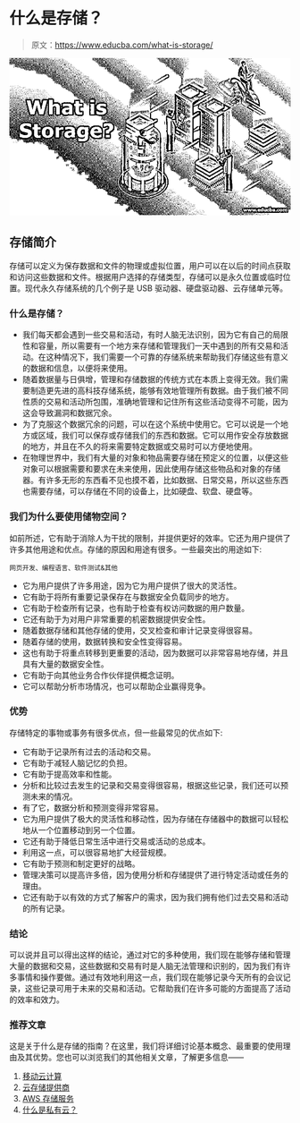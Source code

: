 # 什么是存储？

> 原文：<https://www.educba.com/what-is-storage/>

![what-is-storage](img/e0f741bc5d6eb472ed673f2dc031bb85.png)



## 存储简介

存储可以定义为保存数据和文件的物理或虚拟位置，用户可以在以后的时间点获取和访问这些数据和文件。根据用户选择的存储类型，存储可以是永久位置或临时位置。现代永久存储系统的几个例子是 USB 驱动器、硬盘驱动器、云存储单元等。

### 什么是存储？

*   我们每天都会遇到一些交易和活动，有时人脑无法识别，因为它有自己的局限性和容量，所以需要有一个地方来存储和管理我们一天中遇到的所有交易和活动。在这种情况下，我们需要一个可靠的存储系统来帮助我们存储这些有意义的数据和信息，以便将来使用。
*   随着数据量与日俱增，管理和存储数据的传统方式在本质上变得无效。我们需要制造更先进的高科技存储系统，能够有效地管理所有数据。由于我们被不同性质的交易和活动所包围，准确地管理和记住所有这些活动变得不可能，因为这会导致漏洞和数据冗余。
*   为了克服这个数据冗余的问题，可以在这个系统中使用它。它可以说是一个地方或区域，我们可以保存或存储我们的东西和数据。它可以用作安全存放数据的地方，并且在不久的将来需要特定数据或交易时可以方便地使用。
*   在物理世界中，我们有大量的对象和物品需要存储在预定义的位置，以便这些对象可以根据需要和要求在未来使用，因此使用存储这些物品和对象的存储器。有许多无形的东西看不见也摸不着，比如数据、日常交易，所以这些东西也需要存储，可以存储在不同的设备上，比如硬盘、软盘、硬盘等。

### 我们为什么要使用储物空间？

如前所述，它有助于消除人为干扰的限制，并提供更好的效率。它还为用户提供了许多其他用途和优点。存储的原因和用途有很多。一些最突出的用途如下:

<small>网页开发、编程语言、软件测试&其他</small>

*   它为用户提供了许多用途，因为它为用户提供了很大的灵活性。
*   它有助于将所有重要记录保存在与数据安全负载同步的地方。
*   它有助于检查所有记录，也有助于检查有权访问数据的用户数量。
*   它还有助于为对用户非常重要的机密数据提供安全性。
*   随着数据存储和其他存储的使用，交叉检查和审计记录变得很容易。
*   随着存储的使用，数据转换和安全性变得容易。
*   这也有助于将重点转移到更重要的活动，因为数据可以非常容易地存储，并且具有大量的数据安全性。
*   它有助于向其他业务合作伙伴提供概念证明。
*   它可以帮助分析市场情况，也可以帮助企业赢得竞争。

### 优势

存储特定的事物或事务有很多优点，但一些最常见的优点如下:

*   它有助于记录所有过去的活动和交易。
*   它有助于减轻人脑记忆的负担。
*   它有助于提高效率和性能。
*   分析和比较过去发生的记录和交易变得很容易，根据这些记录，我们还可以预测未来的情况。
*   有了它，数据分析和预测变得非常容易。
*   它为用户提供了极大的灵活性和移动性，因为存储在存储器中的数据可以轻松地从一个位置移动到另一个位置。
*   它还有助于降低日常生活中进行交易或活动的总成本。
*   利用这一点，可以很容易地扩大经营规模。
*   它有助于预测和制定更好的战略。
*   管理决策可以提高许多倍，因为使用分析和存储提供了进行特定活动或任务的理由。
*   它还有助于以有效的方式了解客户的需求，因为我们拥有他们过去交易和活动的所有记录。

### 结论

可以说并且可以得出这样的结论，通过对它的多种使用，我们现在能够存储和管理大量的数据和交易，这些数据和交易有时是人脑无法管理和识别的，因为我们有许多事情和操作要做。通过有效地利用这一点，我们现在能够记录今天所有的会议记录，这些记录可用于未来的交易和活动。它帮助我们在许多可能的方面提高了活动的效率和效力。

### 推荐文章

这是关于什么是存储的指南？在这里，我们将详细讨论基本概念、最重要的使用理由及其优势。您也可以浏览我们的其他相关文章，了解更多信息——

1.  [移动云计算](https://www.educba.com/mobile-cloud-computing/)
2.  [云存储提供商](https://www.educba.com/cloud-storage-providers/)
3.  [AWS 存储服务](https://www.educba.com/aws-storage-services/)
4.  [什么是私有云？](https://www.educba.com/what-is-private-cloud/)





